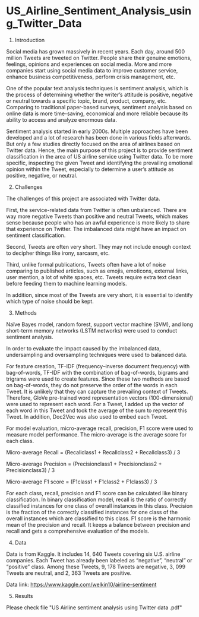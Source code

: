 # US_Airline_Sentiment_Analysis_using_Twitter_Data

1. Introduction

Social media has grown massively in recent years. Each day, around 500 million Tweets are tweeted on Twitter. People share their genuine emotions, feelings, opinions and experiences on social media. More and more companies start using social media data to improve customer service, enhance business competitiveness, perform crisis management, etc.

One of the popular text analysis techniques is sentiment analysis, which is the process of determining whether the writer’s attitude is positive, negative or neutral towards a specific topic, brand, product, company, etc. Comparing to traditional paper-based surveys, sentiment analysis based on online data is more time-saving, economical and more reliable because its ability to access and analyze enormous data. 

Sentiment analysis started in early 2000s. Multiple approaches have been developed and a lot of research has been done in various fields afterwards. But only a few studies directly focused on the area of airlines based on Twitter data. Hence, the main purpose of this project is to provide sentiment classification in the area of US airline service using Twitter data. To be more specific, inspecting the given Tweet and identifying the prevailing emotional opinion within the Tweet, especially to determine a user’s attitude as positive, negative, or neutral.


2. Challenges

The challenges of this project are associated with Twitter data. 

First, the service-related data from Twitter is often unbalanced. There are way more negative Tweets than positive and neutral Tweets, which makes sense because people who has an awful experience is more likely to share that experience on Twitter. The imbalanced data might have an impact on sentiment classification. 

Second, Tweets are often very short. They may not include enough context to decipher things like irony, sarcasm, etc. 

Third, unlike formal publications, Tweets often have a lot of noise comparing to published articles, such as emojis, emoticons, external links, user mention, a lot of white spaces, etc. Tweets require extra text clean before feeding them to machine learning models. 

In addition, since most of the Tweets are very short, it is essential to identify which type of noise should be kept. 


3. Methods    

Naïve Bayes model, random forest, support vector machine (SVM), and long short-term memory networks (LSTM networks) were used to conduct sentiment analysis. 

In order to evaluate the impact caused by the imbalanced data, undersampling and oversampling techniques were used to balanced data.

For feature creation, TF-IDF (frequency–inverse document frequency) with bag-of-words, TF-IDF with the combination of bag-of-words, bigrams and trigrams were used to create features. Since these two methods are based on bag-of-words, they do not preserve the order of the words in each Tweet. It is unlikely that they can capture the prevailing context of Tweets. Therefore, GloVe pre-trained word representation vectors (100-dimensional) were used to represent each word. For a Tweet, I added up the vector of each word in this Tweet and took the average of the sum to represent this Tweet. In addition, Doc2Vec was also used to embed each Tweet.

For model evaluation, micro-average recall, precision, F1 score were used to measure model performance. The micro-average is the average score for each class. 

Micro-average Recall = (Recallclass1 + Recallclass2 + Recallclass3) / 3

Micro-average Precision = (Precisionclass1 + Precisionclass2 + Precisionclass3) / 3

Micro-average F1 score = (F1class1 + F1class2 + F1class3) / 3

For each class, recall, precision and F1 score can be calculated like binary classification. In binary classification model, recall is the ratio of correctly classified instances for one class of overall instances in this class. Precision is the fraction of the correctly classified instances for one class of the overall instances which are classified to this class. F1 score is the harmonic mean of the precision and recall. It keeps a balance between precision and recall and gets a comprehensive evaluation of the models.

4. Data  

Data is from Kaggle. It includes 14, 640 Tweets covering six U.S. airline companies. Each Tweet has already been labeled as “negative”, “neutral” or “positive” class. Among these Tweets, 9, 178 Tweets are negative, 3, 099 Tweets are neutral, and 2, 363 Tweets are positive. 

Data link: https://www.kaggle.com/welkin10/airline-sentiment

5. Results

Please check file "US Airline sentiment analysis using Twitter data .pdf"


